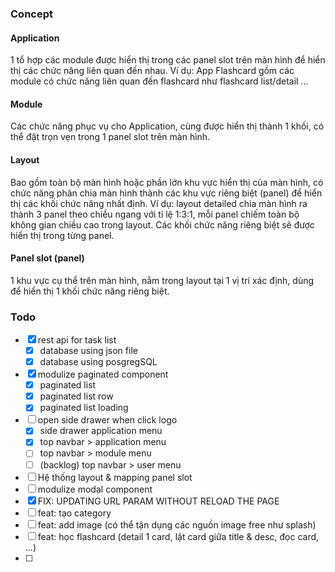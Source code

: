 ### Concept
#### Application
1 tổ hợp các module được hiển thị trong các panel slot trên màn hình để hiển thị các chức năng liên quan đến nhau.
Ví dụ: App Flashcard gồm các module có chức năng liên quan đến flashcard như flashcard list/detail ...

#### Module
Các chức năng phục vụ cho Application, cùng được hiển thị thành 1 khối, có thể đặt trọn vẹn trong 1 panel slot trên màn hình.

#### Layout
Bao gồm toàn bộ màn hình hoặc phần lớn khu vực hiển thị của màn hình, có chức năng phân chia màn hình thành các khu vực riêng biệt (panel) để hiển thị các khối chức năng nhất định.
Ví dụ: layout detailed chia màn hình ra thành 3 panel theo chiều ngang với tỉ lệ 1:3:1, mỗi panel chiếm toàn bộ không gian chiều cao trong layout. Các khối chức năng riêng biệt sẽ được hiển thị trong từng panel.

#### Panel slot (panel)
1 khu vực cụ thể trên màn hình, nằm trong layout tại 1 vị trí xác định, dùng để hiển thị 1 khối chức năng riêng biệt.


### Todo
- [x] rest api for task list
    - [x] database using json file
    - [x] database using posgregSQL
- [x] modulize paginated component
  - [x] paginated list 
  - [x] paginated list row 
  - [x] paginated list loading
- [ ] open side drawer when click logo
    - [x] side drawer application menu
    - [x] top navbar > application menu
    - [ ] top navbar > module menu
    - [ ] (backlog) top navbar > user menu
- [ ] Hệ thống layout & mapping panel slot
- [ ] modulize modal component
- [x] FIX: UPDATING URL PARAM WITHOUT RELOAD THE PAGE
- [ ] feat: tạo category
- [ ] feat: add image (có thể tận dụng các nguồn image free như splash)
- [ ] feat: học flashcard (detail 1 card, lật card giữa title & desc, đọc card, ...)
- [ ] 
